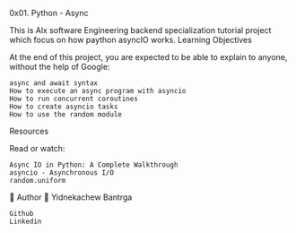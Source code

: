 0x01. Python - Async

This is Alx software Engineering backend specialization tutorial project which focus on how paython asyncIO works.
Learning Objectives

At the end of this project, you are expected to be able to explain to anyone, without the help of Google:

    async and await syntax
    How to execute an async program with asyncio
    How to run concurrent coroutines
    How to create asyncio tasks
    How to use the random module

Resources

Read or watch:

    Async IO in Python: A Complete Walkthrough
    asyncio - Asynchronous I/O
    random.uniform

📝 Author
👨 Yidnekachew Bantrga

    Github
    Linkedin

